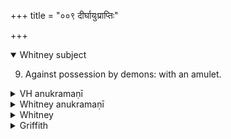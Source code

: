 +++
title = "००९ दीर्घायुःप्राप्तिः"

+++
<details open><summary>Whitney subject</summary>

9. Against possession by demons: with an amulet.
</details>

<details><summary>VH anukramaṇī</summary>

दीर्घायुःप्राप्तिः।  
१- ५ भृग्वङ्गिराः। वनस्पतिः, यक्ष्मनाशनम्। अनुष्टुप्, १ विराट् प्रस्तारपङ्क्तिः।
</details>

<details><summary>Whitney anukramaṇī</summary>

[Bhṛgvan̄giras.—vānaspatyam; yahṣmanāśanadāivatam. ānuṣṭubham: 1. virāṭprastārapan̄kti.]
</details>

<details><summary>Whitney</summary>

### Comment
Found in Pāipp. ii. (in the verse-order 1, 5, 4, 2, 3). Reckoned, like the next preceding and the next following hymn, to the takmanāśana gaṇa (Kāuś. 26. 1, note), and made (27. 5, 6) to accompany the binding on of an amulet composed of splinters (from ten different trees: the comm.), being muttered by ten friends who lay hands on the patient.


### Translations
Translated: Weber, xiii. 153; Ludwig, p. 506; Grill, 8, 82; Griffith, i. 51; Bloomfield, 34, 290.—Cf. Bergaigne-Henry, Manuel, p. 137.
</details>

<details><summary>Griffith</summary>

A charm to cure dangerous disease
</details>

